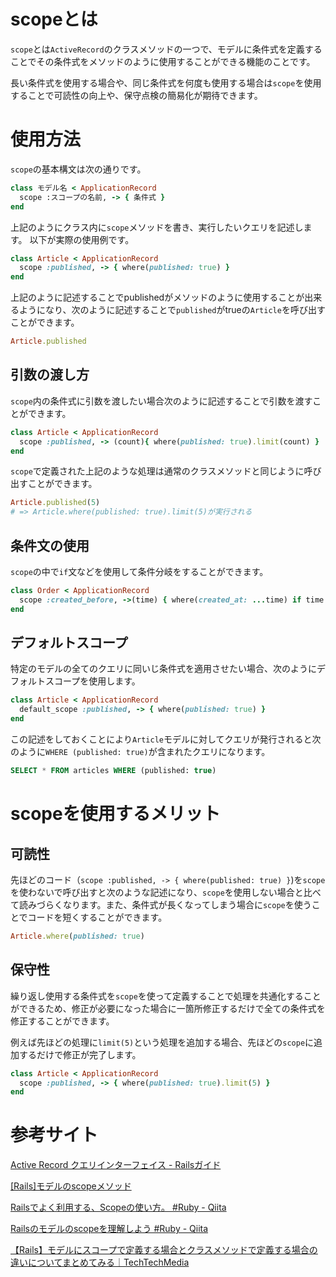 # scopeとは

`scope`とは`ActiveRecord`のクラスメソッドの一つで、モデルに条件式を定義することでその条件式をメソッドのように使用することができる機能のことです。

長い条件式を使用する場合や、同じ条件式を何度も使用する場合は`scope`を使用することで可読性の向上や、保守点検の簡易化が期待できます。


# 使用方法

`scope`の基本構文は次の通りです。

```ruby
class モデル名 < ApplicationRecord
  scope :スコープの名前, -> { 条件式 }
end
```

上記のようにクラス内に`scope`メソッドを書き、実行したいクエリを記述します。
以下が実際の使用例です。

```ruby
class Article < ApplicationRecord
  scope :published, -> { where(published: true) }
end
```

上記のように記述することでpublishedがメソッドのように使用することが出来るようになり、次のように記述することで`published`がtrueの`Article`を呼び出すことができます。

```ruby
Article.published
```


## 引数の渡し方

`scope`内の条件式に引数を渡したい場合次のように記述することで引数を渡すことができます。

```ruby
class Article < ApplicationRecord
  scope :published, -> (count){ where(published: true).limit(count) }
end
```

`scope`で定義された上記のような処理は通常のクラスメソッドと同じように呼び出すことができます。

```ruby
Article.published(5)
# => Article.where(published: true).limit(5)が実行される
```


## 条件文の使用

`scope`の中で`if`文などを使用して条件分岐をすることができます。

```ruby
class Order < ApplicationRecord
  scope :created_before, ->(time) { where(created_at: ...time) if time.present? }
end
```


## デフォルトスコープ

特定のモデルの全てのクエリに同いじ条件式を適用させたい場合、次のようにデフォルトスコープを使用します。

```ruby
class Article < ApplicationRecord
  default_scope :published, -> { where(published: true) }
end
```

この記述をしておくことにより`Article`モデルに対してクエリが発行されると次のように`WHERE (published: true)`が含まれたクエリになります。

```sql
SELECT * FROM articles WHERE (published: true)
```



# scopeを使用するメリット

## 可読性

先ほどのコード（`scope :published, -> { where(published: true) }`)を`scope`を使わないで呼び出すと次のような記述になり、`scope`を使用しない場合と比べて読みづらくなります。また、条件式が長くなってしまう場合に`scope`を使うことでコードを短くすることができます。

```ruby
Article.where(published: true)
```


## 保守性

繰り返し使用する条件式を`scope`を使って定義することで処理を共通化することができるため、修正が必要になった場合に一箇所修正するだけで全ての条件式を修正することができます。

例えば先ほどの処理に`limit(5)`という処理を追加する場合、先ほどの`scope`に追加するだけで修正が完了します。

```ruby
class Article < ApplicationRecord
  scope :published, -> { where(published: true).limit(5) }
end
```




# 参考サイト

[Active Record クエリインターフェイス - Railsガイド](https://railsguides.jp/active_record_querying.html#%E3%82%B9%E3%82%B3%E3%83%BC%E3%83%97)

[[Rails]モデルのscopeメソッド](https://zenn.dev/yusuke_docha/articles/ca0637ccc8d01f)

[Railsでよく利用する、Scopeの使い方。 #Ruby - Qiita](https://qiita.com/ngron/items/14a39ce62c9d30bf3ac3)

[Railsのモデルのscopeを理解しよう #Ruby - Qiita](https://qiita.com/ozin/items/24d1b220a002004a6351)

[【Rails】モデルにスコープで定義する場合とクラスメソッドで定義する場合の違いについてまとめてみる｜TechTechMedia](https://techtechmedia.com/difference-between-scope-and-class-method-rails/)
